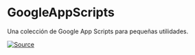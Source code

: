 # GoogleAppScripts
Una colección de Google App Scripts para pequeñas utilidades.

[![Source](https://img.shields.io/badge/SpreadSheet_To_JSON_API-4285F4?style=for-the-badge&logo=google-drive&logoColor=white&labelColor=0F9D58)](https://github.com/AlexAdiaconitei/GoogleAppScripts/tree/main/Spreadsheet_to_JSON_API)
